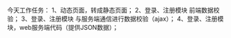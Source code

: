 今天工作任务：
1、动态页面，转成静态页面；
2、登录、注册模块 前端数据校验；
3、登录、注册模块 与服务端通信进行数据校验（ajax）；
4、登录、注册模块，web服务端代码（提供JSON数据）；

